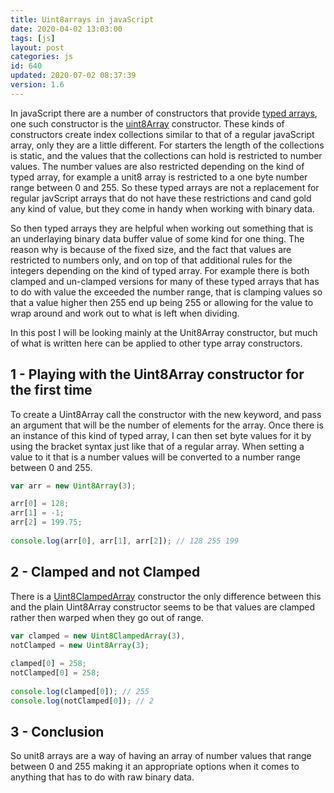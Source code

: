 ```yaml
---
title: Uint8arrays in javaScript
date: 2020-04-02 13:03:00
tags: [js]
layout: post
categories: js
id: 640
updated: 2020-07-02 08:37:39
version: 1.6
---
```


In javaScript there are a number of constructors that provide [typed arrays](https://developer.mozilla.org/en-US/docs/Web/JavaScript/Reference/Global_Objects/TypedArray), one such constructor is the [uint8Array](https://developer.mozilla.org/en-US/docs/Web/JavaScript/Reference/Global_Objects/Uint8Array) constructor. These kinds of constructors create index collections similar to that of a regular javaScript array, only they are a little different. 
For starters the length of the collections is static, and the values that the collections can hold is restricted to number values. The number values are also restricted depending on the kind of typed array, for example a unit8 array is restricted to a one byte number range between 0 and 255. So these typed arrays are not a replacement for regular javScript arrays that do not have these restrictions and cand gold any kind of value, but they come in handy when working with binary data.

So then typed arrays they are helpful when working out something that is an underlaying binary data buffer value of some kind for one thing. The reason why is because of the fixed size, and the fact that values are restricted to numbers only, and on top of that additional rules for the integers depending on the kind of typed array. For example there is both clamped and un-clamped versions for many of these typed arrays that has to do with value the exceeded the number range, that is clamping values so that a value higher then 255 end up being 255 or allowing for the value to wrap around and work out to what is left when dividing.

In this post I will be looking mainly at the Unit8Array constructor, but much of what is written here can be applied to other type array constructors.

<!-- more -->

## 1 - Playing with the Uint8Array constructor for the first time

To create a Uint8Array call the constructor with the new keyword, and pass an argument that will be the number of elements for the array. Once there is an instance of this kind of typed array, I can then set byte values for it by using the bracket syntax just like that of a regular array. When setting a value to it that is a number values will be converted to a number range between 0 and 255.

```js
var arr = new Uint8Array(3);

arr[0] = 128;
arr[1] = -1;
arr[2] = 199.75;
 
console.log(arr[0], arr[1], arr[2]); // 128 255 199
```

## 2 - Clamped and not Clamped

There is a [Uint8ClampedArray](https://developer.mozilla.org/en-US/docs/Web/JavaScript/Reference/Global_Objects/Uint8ClampedArray) constructor the only difference between this and the plain Uint8Array constructor seems to be that values are clamped rather then warped when they go out of range.

```js
var clamped = new Uint8ClampedArray(3),
notClamped = new Uint8Array(3);
 
clamped[0] = 258;
notClamped[0] = 258;
 
console.log(clamped[0]); // 255
console.log(notClamped[0]); // 2
```

## 3 - Conclusion

So unit8 arrays are a way of having an array of number values that range between 0 and 255 making it an appropriate options when it comes to anything that has to do with raw binary data.